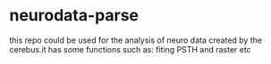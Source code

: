# neurodata-parse
this repo could be used for the analysis of neuro data created by the cerebus.it has some functions such as: fiting PSTH and raster etc
